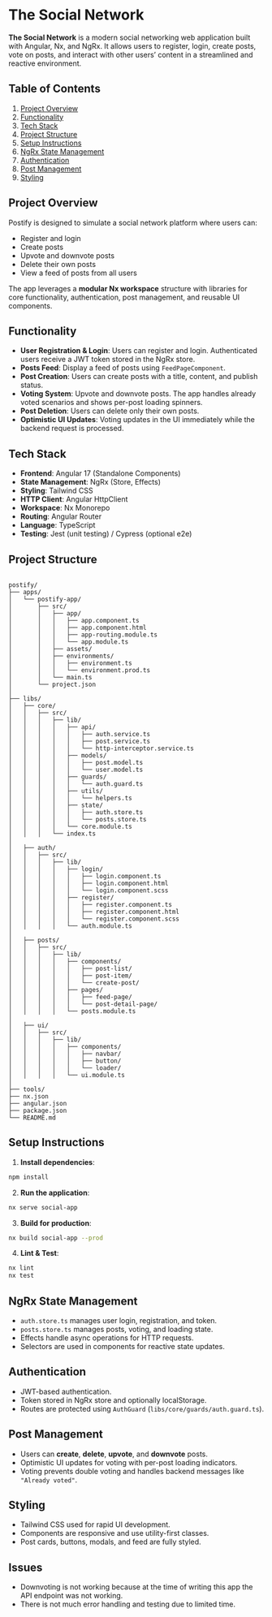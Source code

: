 # The Social Network

**The Social Network** is a modern social networking web application built with Angular, Nx, and NgRx. It allows users to register, login, create posts, vote on posts, and interact with other users’ content in a streamlined and reactive environment.

## Table of Contents

1. [Project Overview](#project-overview)  
2. [Functionality](#functionality)  
3. [Tech Stack](#tech-stack)  
4. [Project Structure](#project-structure)  
5. [Setup Instructions](#setup-instructions)  
6. [NgRx State Management](#ngrx-state-management)  
7. [Authentication](#authentication)  
8. [Post Management](#post-management)  
9. [Styling](#styling)

## Project Overview

Postify is designed to simulate a social network platform where users can:

- Register and login
- Create posts
- Upvote and downvote posts
- Delete their own posts
- View a feed of posts from all users

The app leverages a **modular Nx workspace** structure with libraries for core functionality, authentication, post management, and reusable UI components.

## Functionality

- **User Registration & Login**: Users can register and login. Authenticated users receive a JWT token stored in the NgRx store.  
- **Posts Feed**: Display a feed of posts using `FeedPageComponent`.  
- **Post Creation**: Users can create posts with a title, content, and publish status.  
- **Voting System**: Upvote and downvote posts. The app handles already voted scenarios and shows per-post loading spinners.  
- **Post Deletion**: Users can delete only their own posts.  
- **Optimistic UI Updates**: Voting updates in the UI immediately while the backend request is processed.  

## Tech Stack

- **Frontend**: Angular 17 (Standalone Components)  
- **State Management**: NgRx (Store, Effects)  
- **Styling**: Tailwind CSS  
- **HTTP Client**: Angular HttpClient  
- **Workspace**: Nx Monorepo  
- **Routing**: Angular Router  
- **Language**: TypeScript  
- **Testing**: Jest (unit testing) / Cypress (optional e2e)

## Project Structure

```

postify/
├── apps/
│   └── postify-app/
│       ├── src/
│       │   ├── app/
│       │   │   ├── app.component.ts
│       │   │   ├── app.component.html
│       │   │   ├── app-routing.module.ts
│       │   │   └── app.module.ts
│       │   ├── assets/
│       │   ├── environments/
│       │   │   ├── environment.ts
│       │   │   └── environment.prod.ts
│       │   └── main.ts
│       └── project.json
│
├── libs/
│   ├── core/
│   │   ├── src/
│   │   │   ├── lib/
│   │   │   │   ├── api/
│   │   │   │   │   ├── auth.service.ts
│   │   │   │   │   ├── post.service.ts
│   │   │   │   │   └── http-interceptor.service.ts
│   │   │   │   ├── models/
│   │   │   │   │   ├── post.model.ts
│   │   │   │   │   └── user.model.ts
│   │   │   │   ├── guards/
│   │   │   │   │   └── auth.guard.ts
│   │   │   │   ├── utils/
│   │   │   │   │   └── helpers.ts
│   │   │   │   ├── state/
│   │   │   │   │   ├── auth.store.ts
│   │   │   │   │   └── posts.store.ts
│   │   │   │   └── core.module.ts
│   │   │   └── index.ts
│
│   ├── auth/
│   │   ├── src/
│   │   │   ├── lib/
│   │   │   │   ├── login/
│   │   │   │   │   ├── login.component.ts
│   │   │   │   │   ├── login.component.html
│   │   │   │   │   └── login.component.scss
│   │   │   │   ├── register/
│   │   │   │   │   ├── register.component.ts
│   │   │   │   │   ├── register.component.html
│   │   │   │   │   └── register.component.scss
│   │   │   │   └── auth.module.ts
│
│   ├── posts/
│   │   ├── src/
│   │   │   ├── lib/
│   │   │   │   ├── components/
│   │   │   │   │   ├── post-list/
│   │   │   │   │   ├── post-item/
│   │   │   │   │   └── create-post/
│   │   │   │   ├── pages/
│   │   │   │   │   ├── feed-page/
│   │   │   │   │   └── post-detail-page/
│   │   │   │   └── posts.module.ts
│
│   ├── ui/
│   │   ├── src/
│   │   │   ├── lib/
│   │   │   │   ├── components/
│   │   │   │   │   ├── navbar/
│   │   │   │   │   ├── button/
│   │   │   │   │   └── loader/
│   │   │   │   └── ui.module.ts
│
├── tools/
├── nx.json
├── angular.json
├── package.json
└── README.md

````

## Setup Instructions

1. **Install dependencies**:

```bash
npm install
````

2. **Run the application**:

```bash
nx serve social-app
```

3. **Build for production**:

```bash
nx build social-app --prod
```

4. **Lint & Test**:

```bash
nx lint
nx test
```

## NgRx State Management

* `auth.store.ts` manages user login, registration, and token.
* `posts.store.ts` manages posts, voting, and loading state.
* Effects handle async operations for HTTP requests.
* Selectors are used in components for reactive state updates.

## Authentication

* JWT-based authentication.
* Token stored in NgRx store and optionally localStorage.
* Routes are protected using `AuthGuard` (`libs/core/guards/auth.guard.ts`).

## Post Management

* Users can **create**, **delete**, **upvote**, and **downvote** posts.
* Optimistic UI updates for voting with per-post loading indicators.
* Voting prevents double voting and handles backend messages like `"Already voted"`.

## Styling

* Tailwind CSS used for rapid UI development.
* Components are responsive and use utility-first classes.
* Post cards, buttons, modals, and feed are fully styled.

## Issues

* Downvoting is not working because at the time of writing this app the API endpoint was not working.
* There is not much error handling and testing due to limited time.